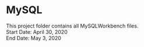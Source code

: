 # MySQL
This project folder contains all MySQLWorkbench files.\
Start Date: April 30, 2020\
End Date: May 3, 2020